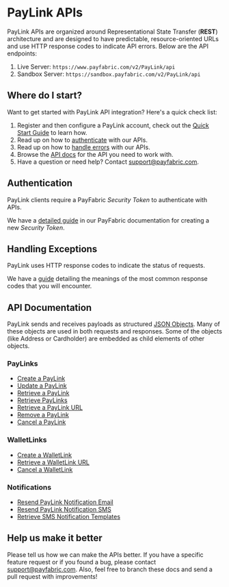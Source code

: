 PayLink APIs
==============
PayLink APIs are organized around Representational State Transfer (**REST**) architecture and are designed to have predictable, resource-oriented URLs and use HTTP response codes to indicate API errors. Below are the API endpoints:

1. Live Server:    ``https://www.payfabric.com/v2/PayLink/api``
1. Sandbox Server: ``https://sandbox.payfabric.com/v2/PayLink/api``

Where do I start?
-----------------

Want to get started with PayLink API integration? Here's a quick check list:

1. Register and then configure a PayLink account, check out the [Quick Start Guide](https://github.com/PayLink/Portal/wiki) to learn how.
2. Read up on how to [authenticate](#authentication) with our APIs. 
3. Read up on how to [handle errors](#handling-exceptions) with our APIs.
4. Browse the [API docs](#api-documentation) for the API you need to work with.
5. Have a question or need help? Contact <support@payfabric.com>.


Authentication
--------------
PayLink clients require a PayFabric *Security Token* to authenticate with APIs.

We have a [detailed guide](https://github.com/PayFabric/APIs/blob/v2/Sections/Authentication.md#security-token) in our PayFabric documentation for creating a new *Security Token*.


Handling Exceptions
-------------------
PayLink uses HTTP response codes to indicate the status of requests. 

We have a [guide](https://github.com/PayLink/APIs/tree/master/Sections/Errors.md) detailing the meanings of the most common response codes that you will encounter. 


API Documentation
-----------------
PayLink sends and receives payloads as structured [JSON Objects](https://github.com/PayLink/APIs/wiki/API-Objects). 
Many of these objects are used in both requests and responses. Some of the objects (like Address or Cardholder) are embedded
as child elements of other objects.

### PayLinks
* [Create a PayLink](https://github.com/PayLink/APIs/blob/master/Sections/PayLinks.md#create-a-paylink)
* [Update a PayLink](https://github.com/PayLink/APIs/blob/master/Sections/PayLinks.md#update-a-paylink)
* [Retrieve a PayLink](https://github.com/PayLink/APIs/blob/master/Sections/PayLinks.md#retrieve-a-paylink)
* [Retrieve PayLinks](https://github.com/PayLink/APIs/blob/master/Sections/PayLinks.md#retrieve-paylinks)
* [Retrieve a PayLink URL](https://github.com/PayLink/APIs/blob/master/Sections/PayLinks.md#retrieve-a-paylink-url)
* [Remove a PayLink](https://github.com/PayLink/APIs/blob/master/Sections/PayLinks.md#remove-a-paylink)
* [Cancel a PayLink](https://github.com/PayLink/APIs/blob/master/Sections/PayLinks.md#cancel-a-paylink)

### WalletLinks
* [Create a WalletLink](https://github.com/PayLink/APIs/blob/master/Sections/WalletLinks.md#create-a-walletlink)
* [Retrieve a WalletLink URL](https://github.com/PayLink/APIs/blob/master/Sections/WalletLinks.md#retrieve-a-walletlink-url)
* [Cancel a WalletLink](https://github.com/PayLink/APIs/blob/master/Sections/WalletLinks.md#cancel-a-walletlink)

### Notifications
* [Resend PayLink Notification Email](https://github.com/PayLink/APIs/blob/master/Sections/Notifications.md#resend-paylink-notifiation-email)
* [Resend PayLink Notification SMS](https://github.com/PayLink/APIs/blob/master/Sections/Notifications.md#resend-paylink-notification-sms)
* [Retrieve SMS Notification Templates](https://github.com/PayLink/APIs/blob/master/Sections/Notifications.md#retrieve-sms-notification-templates)


Help us make it better
----------------------
Please tell us how we can make the APIs better. If you have a specific feature request or if you found a bug, please contact <support@payfabric.com>. Also, feel free to branch these docs and send a pull request with improvements!
